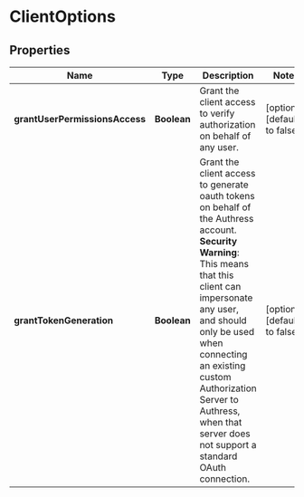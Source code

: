 # ClientOptions

## Properties

Name | Type | Description | Notes
------------ | ------------- | ------------- | -------------
**grantUserPermissionsAccess** | **Boolean** | Grant the client access to verify authorization on behalf of any user. | [optional] [default to false]
**grantTokenGeneration** | **Boolean** | Grant the client access to generate oauth tokens on behalf of the Authress account. **Security Warning**: This means that this client can impersonate any user, and should only be used when connecting an existing custom Authorization Server to Authress, when that server does not support a standard OAuth connection. | [optional] [default to false]


